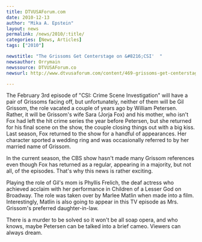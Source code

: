 ```yaml
---
title: DTVUSAForum.com
date: 2010-12-13
author: "Mika A. Epstein"
layout: news
permalink: /news/2010/:title/
categories: [News, Articles]
tags: ["2010"]

newstitle: "The Grissoms Get Centerstage on &#8216;CSI'  "
newsauthor: Orrymain
newssource: DTVUSAForum.co
newsurl: http://www.dtvusaforum.com/content/469-grissoms-get-centerstage-csi.html

---
```


The February 3rd episode of "CSI: Crime Scene Investigation" will have a pair of Grissoms facing off, but unfortunately, neither of them will be Gil Grissom, the role vacated a couple of years ago by William Petersen. Rather, it will be Grissom's wife Sara (Jorja Fox) and his mother, who isn't Fox had left the hit crime series the year before Petersen, but she returned for his final scene on the show, the couple closing things out with a big kiss. Last season, Fox returned to the show for a handful of appearances. Her character sported a wedding ring and was occasionally referred to by her married name of Grissom.

In the current season, the CBS show hasn't made many Grissom references even though Fox has returned as a regular, appearing in a majority, but not all, of the episodes. That's why this news is rather exciting.

Playing the role of Gil's mom is Phyllis Frelich, the deaf actress who achieved acclaim with her performance in Children of a Lesser God on Broadway. The role was taken over by Marlee Matlin when made into a film. Interestingly, Matlin is also going to appear in this TV episode as Mrs. Grissom's preferred daughter-in-law.

There is a murder to be solved so it won't be all soap opera, and who knows, maybe Petersen can be talked into a brief cameo. Viewers can always dream.
